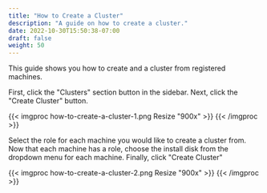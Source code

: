 ```yaml
---
title: "How to Create a Cluster"
description: "A guide on how to create a cluster."
date: 2022-10-30T15:50:38-07:00
draft: false
weight: 50
---
```


This guide shows you how to create and a cluster from registered machines.

First, click the "Clusters" section button in the sidebar.
Next, click the "Create Cluster" button.

{{< imgproc how-to-create-a-cluster-1.png Resize "900x" >}}
{{< /imgproc >}}

Select the role for each machine you would like to create a cluster from.
Now that each machine has a role, choose the install disk from the dropdown menu for each machine.
Finally, click "Create Cluster"

{{< imgproc how-to-create-a-cluster-2.png Resize "900x" >}}
{{< /imgproc >}}

